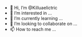 - 👋 Hi, I’m @Killuaelictric
- 👀 I’m interested in ...
- 🌱 I’m currently learning ...
- 💞️ I’m looking to collaborate on ...
- 📫 How to reach me ...

<!---
Killuaelictric/Killuaelictric is a ✨ special ✨ repository because its `README.md` (this file) appears on your GitHub profile.
You can click the Preview link to take a look at your changes.
--->

